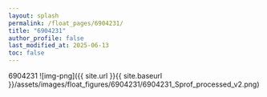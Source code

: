 ```yaml
---
layout: splash
permalink: /float_pages/6904231/
title: "6904231"
author_profile: false
last_modified_at: 2025-06-13
toc: false
---
```

 
6904231
![img-png]({{ site.url }}{{ site.baseurl }}/assets/images/float_figures/6904231/6904231_Sprof_processed_v2.png)